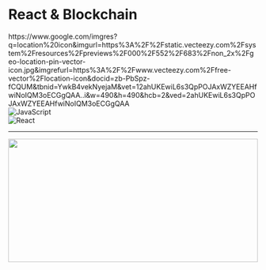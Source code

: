 
<div>
  <h1>React & Blockchain</h1>
https://www.google.com/imgres?q=location%20icon&imgurl=https%3A%2F%2Fstatic.vecteezy.com%2Fsystem%2Fresources%2Fpreviews%2F000%2F552%2F683%2Fnon_2x%2Fgeo-location-pin-vector-icon.jpg&imgrefurl=https%3A%2F%2Fwww.vecteezy.com%2Ffree-vector%2Flocation-icon&docid=zb-PbSpz-fCQUM&tbnid=YwkB4vekNyejaM&vet=12ahUKEwiL6s3QpPOJAxWZYEEAHfwiNoIQM3oECGgQAA..i&w=490&h=490&hcb=2&ved=2ahUKEwiL6s3QpPOJAxWZYEEAHfwiNoIQM3oECGgQAA
</div>

<div>
    <img src="https://img.shields.io/badge/JavaScript-F7DF1E?style=for-the-badge&logo=javascript&logoColor=black" alt="JavaScript" />
</div>

<div>
    <img src="https://img.shields.io/badge/React-20232A?style=for-the-badge&logo=react&logoColor=61DAFB" alt="React"/>
</div>


<hr/>
<img style="width: 100%; height:250px;" src= "https://www.datocms-assets.com/49690/1629950670-react-suspense.png?fit=crop&fm=jpg&h=1000&w=2000"/>


